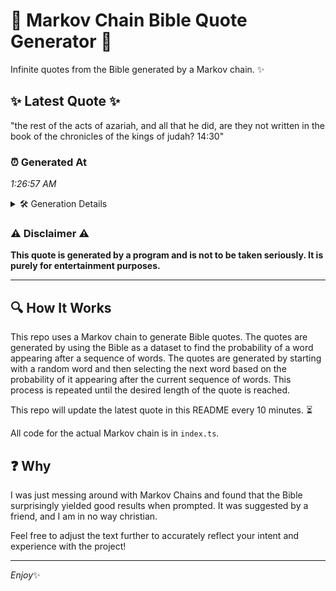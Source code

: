 # 📖 Markov Chain Bible Quote Generator 📖

Infinite quotes from the Bible generated by a Markov chain. ✨

## ✨ Latest Quote ✨
"the rest of the acts of azariah, and all that he did, are they not written in the book of the chronicles of the kings of judah? 14:30"

### ⏰ Generated At
*1:26:57 AM*

<details>
    <summary>🛠️ Generation Details</summary>
    <p>
        <strong>🌱 Seed:</strong> the<br>
        <strong>🔄 Iterations:</strong> 27<br>
        <strong>📜 Context History:</strong><br>[ the ]: rest<br>[ the, rest ]: of<br>[ the, rest, of ]: the<br>[ the, rest, of, the ]: acts<br>[ the, rest, of, the, acts ]: of<br>[ the, rest, of, the, acts, of ]: azariah,<br>[ rest, of, the, acts, of, azariah, ]: and<br>[ of, the, acts, of, azariah,, and ]: all<br>[ the, acts, of, azariah,, and, all ]: that<br>[ acts, of, azariah,, and, all, that ]: he<br>[ of, azariah,, and, all, that, he ]: did,<br>[ azariah,, and, all, that, he, did, ]: are<br>[ and, all, that, he, did,, are ]: they<br>[ all, that, he, did,, are, they ]: not<br>[ that, he, did,, are, they, not ]: written<br>[ he, did,, are, they, not, written ]: in<br>[ did,, are, they, not, written, in ]: the<br>[ are, they, not, written, in, the ]: book<br>[ they, not, written, in, the, book ]: of<br>[ not, written, in, the, book, of ]: the<br>[ written, in, the, book, of, the ]: chronicles<br>[ in, the, book, of, the, chronicles ]: of<br>[ the, book, of, the, chronicles, of ]: the<br>[ book, of, the, chronicles, of, the ]: kings<br>[ of, the, chronicles, of, the, kings ]: of<br>[ the, chronicles, of, the, kings, of ]: judah?<br>[ chronicles, of, the, kings, of, judah? ]: 14:30<br>
    </p>
</details>

### ⚠️ Disclaimer ⚠️
**This quote is generated by a program and is not to be taken seriously. It is purely for entertainment purposes.**

---

## 🔍 How It Works

This repo uses a Markov chain to generate Bible quotes. The quotes are generated by using the Bible as a dataset to find the probability of a word appearing after a sequence of words. The quotes are generated by starting with a random word and then selecting the next word based on the probability of it appearing after the current sequence of words. This process is repeated until the desired length of the quote is reached.

This repo will update the latest quote in this README every 10 minutes. ⏳

All code for the actual Markov chain is in `index.ts`.

## ❓ Why

I was just messing around with Markov Chains and found that the Bible surprisingly yielded good results when prompted. 
It was suggested by a friend, and I am in no way christian.

Feel free to adjust the text further to accurately reflect your intent and experience with the project!

---

*Enjoy*✨
